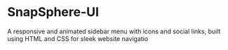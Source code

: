# SnapSphere-UI
A responsive and animated sidebar menu with icons and social links, built using HTML and CSS for sleek website navigatio
